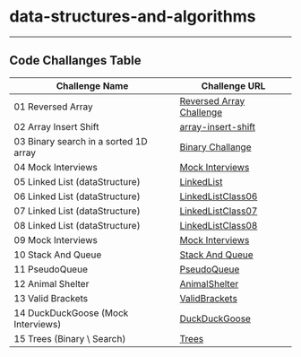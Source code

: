 # data-structures-and-algorithms

---

## Code Challanges Table

| Challenge Name                        | Challenge URL                                            |
|---------------------------------------|----------------------------------------------------------|
| 01 Reversed Array                     | [Reversed Array Challenge](./CodeChallenge01/Main.java)  |
| 02 Array Insert Shift                 | [array-insert-shift](./CodeChallange02/Main.java)        |
| 03 Binary search in a sorted 1D array | [Binary Challange](./CodeChallange03/CodeChallange03.md) |
| 04 Mock Interviews                    | [Mock Interviews](./CodeChallange04/CodeChallange04.md)  |
| 05 Linked List (dataStructure)        | [LinkedList](./LinkedList/LinkedList.md)                 |
| 06 Linked List (dataStructure)        | [LinkedListClass06](./LinkedList/LinkedListClass06.md)   |
| 07 Linked List (dataStructure)        | [LinkedListClass07](./LinkedList/LinkedListClass07.md)   |
| 08 Linked List (dataStructure)        | [LinkedListClass08](./LinkedList/LinkedListClass08.md)   |
| 09 Mock Interviews                    | [Mock Interviews](./LinkedList/LinkedListClass09.md)     |
| 10 Stack And Queue                    | [Stack And Queue](./StackAndQueue/StackAndQueue.md)      |
| 11 PseudoQueue                        | [PseudoQueue](./StackAndQueue/PseudoQueue.md)            |
| 12 Animal Shelter                     | [AnimalShelter](./StackAndQueue/AnimalShelter.md)        |
| 13 Valid Brackets                     | [ValidBrackets](./StackAndQueue/ValidBrackets.md)        |
| 14 DuckDuckGoose (Mock Interviews)    | [DuckDuckGoose](./StackAndQueue/DuckDuckGoose.md)        |
| 15 Trees (Binary \\ Search)           | [Trees](./Trees/Trees.md)                                |